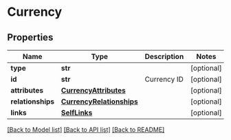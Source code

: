 # Currency

## Properties
Name | Type | Description | Notes
------------ | ------------- | ------------- | -------------
**type** | **str** |  | [optional] 
**id** | **str** | Currency ID | [optional] 
**attributes** | [**CurrencyAttributes**](CurrencyAttributes.md) |  | [optional] 
**relationships** | [**CurrencyRelationships**](CurrencyRelationships.md) |  | [optional] 
**links** | [**SelfLinks**](SelfLinks.md) |  | [optional] 

[[Back to Model list]](../README.md#documentation-for-models) [[Back to API list]](../README.md#documentation-for-api-endpoints) [[Back to README]](../README.md)


